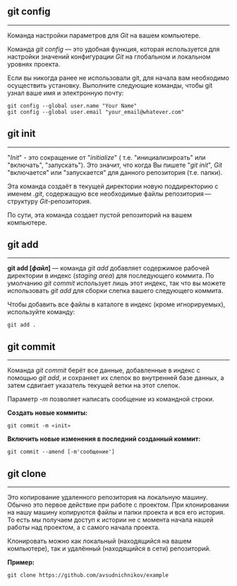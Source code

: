 ## git config
---
Команда настройки параметров для *Git* на вашем компьютере.

Команда *git config* — это удобная функция, которая используется для настройки значений конфигурации *Git* на глобальном и локальном уровнях проекта.

Если вы никогда ранее не использовали git, для начала вам необходимо осуществить установку. Выполните следующие команды, чтобы git узнал ваше имя и электронную почту:

```
git config --global user.name "Your Name"
git config --global user.email "your_email@whatever.com"
```


## git init
---

"*Init*" - это сокращение от "*initialize*" ( т.е. "инициализироать" или "включать", "запускать").
Это значит, что когда Вы пишете "*git init*", *Git* "включается" или "запускается" для данного репозитория (т.е. папки).
 
Эта команда создаёт в текущей директории новую поддиректорию с именем *.git*, содержащую все необходимые файлы репозитория — структуру *Git*-репозитория.

По сути, эта команда создает пустой репозиторий на вашем компьютере.

## git add

---

**git add [*файл*]** — команда *git add* добавляет содержимое рабочей директории в индекс (*staging area*) для последующего коммита. По умолчанию *git commit* использует лишь этот индекс, так что вы можете использовать *git add* для сборки слепка вашего следующего коммита.

Чтобы добавить все файлы в каталоге в индекс (кроме игнорируемых), используйте команду:

```bash=
git add .
```

## git commit
---
Команда *git commit* берёт все данные, добавленные в индекс с помощью *git add*, и сохраняет их слепок во внутренней базе данных, а затем сдвигает указатель текущей ветки на этот слепок.

Параметр *-m* позволяет написать сообщение из командной строки.

**Создать новые коммиты:**
```
git commit -m «init»
```
**Включить новые изменения в последний созданный коммит:**
```
git commit --amend [-m'сообщение']
```

## git clone
---
Это копирование удаленного репозитория на локальную машину. Обычно это первое действие при работе с проектом. При клонировании на нашу машину копируются файлы и папки проекта и вся его история. То есть мы получаем доступ к истории не с момента начала нашей работы над проектом, а с самого начала проекта.

Клонировать можно как локальный (находящийся на вашем компьютере), так и удалённый (находящийся в сети) репозиторий.

**Пример:**
```
git clone https://github.com/avsudnichnikov/example
```

